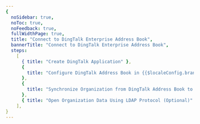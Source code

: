 ```yaml
---
{
  noSidebar: true,
  noToc: true,
  noFeedback: true,
  fullWidthPage: true,
  title: "Connect to DingTalk Enterprise Address Book",
  bannerTitle: "Connect to DingTalk Enterprise Address Book",
  steps:
    [
      { title: "Create DingTalk Application" },
      {
        title: "Configure DingTalk Address Book in {{$localeConfig.brandName}}",
      },
      {
        title: "Synchronize Organization from DingTalk Address Book to {{$localeConfig.brandName}}",
      },
      { title: "Open Organization Data Using LDAP Protocol (Optional)" },
    ],
}
---
```


<IntegrationDetail backLink="/guides/connections/enterprise"/>
